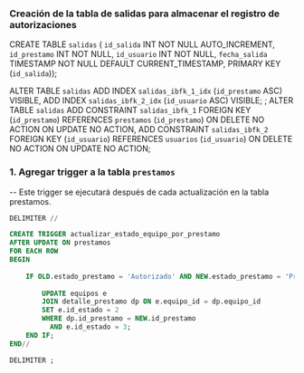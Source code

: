 ###  Creación de la tabla de salidas para almacenar el registro de autorizaciones


CREATE TABLE `salidas` (
  `id_salida` INT NOT NULL AUTO_INCREMENT,
  `id_prestamo` INT NOT NULL,
  `id_usuario` INT NOT NULL,
  `fecha_salida` TIMESTAMP NOT NULL DEFAULT CURRENT_TIMESTAMP,
  PRIMARY KEY (`id_salida`));

ALTER TABLE `salidas` 
ADD INDEX `salidas_ibfk_1_idx` (`id_prestamo` ASC) VISIBLE,
ADD INDEX `salidas_ibfk_2_idx` (`id_usuario` ASC) VISIBLE;
;
ALTER TABLE `salidas` 
ADD CONSTRAINT `salidas_ibfk_1`
  FOREIGN KEY (`id_prestamo`)
  REFERENCES `prestamos` (`id_prestamo`)
  ON DELETE NO ACTION
  ON UPDATE NO ACTION,
ADD CONSTRAINT `salidas_ibfk_2`
  FOREIGN KEY (`id_usuario`)
  REFERENCES `usuarios` (`id_usuario`)
  ON DELETE NO ACTION
  ON UPDATE NO ACTION;




### 1. Agregar trigger a la tabla  `prestamos`
-- Este trigger se ejecutará después de cada actualización en la tabla prestamos.
```sql
DELIMITER //

CREATE TRIGGER actualizar_estado_equipo_por_prestamo
AFTER UPDATE ON prestamos
FOR EACH ROW
BEGIN
    
    IF OLD.estado_prestamo = 'Autorizado' AND NEW.estado_prestamo = 'Prestado' THEN
        
        UPDATE equipos e
        JOIN detalle_prestamo dp ON e.equipo_id = dp.equipo_id
        SET e.id_estado = 2
        WHERE dp.id_prestamo = NEW.id_prestamo
          AND e.id_estado = 3; 
    END IF;
END//

DELIMITER ;

```
